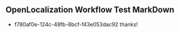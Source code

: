 ## OpenLocalization Workflow Test MarkDown
* f780af0e-124c-48fb-8bcf-f43e053dac92 
thanks!<!--HONumber=Jul16_HO2-->